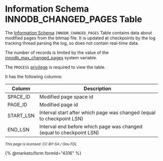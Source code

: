 # Information Schema INNODB\_CHANGED\_PAGES Table

The [Information Schema](../../) `INNODB_CHANGED_PAGES` Table contains data about modified pages from the bitmap file. It is updated at checkpoints by the log tracking thread parsing the log, so does not contain real-time data.

The number of records is limited by the value of the [innodb\_max\_changed\_pages](../../../../../../../server-usage/storage-engines/innodb/innodb-system-variables.md) system variable.

The `PROCESS` [privilege](../../../../../account-management-sql-statements/grant.md) is required to view the table.

It has the following columns:

| Column     | Description                                                           |
| ---------- | --------------------------------------------------------------------- |
| SPACE\_ID  | Modified page space id                                                |
| PAGE\_ID   | Modified page id                                                      |
| START\_LSN | Interval start after which page was changed (equal to checkpoint LSN) |
| END\_LSN   | Interval end before which page was changed (equal to checkpoint LSN)  |

<sub>_This page is licensed: CC BY-SA / Gnu FDL_</sub>

{% @marketo/form formId="4316" %}
